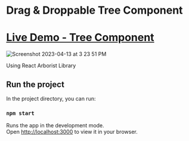 # Drag & Droppable Tree Component 

 # [Live Demo - Tree Component](https://main--startling-valkyrie-3d25d7.netlify.app/)     
![Screenshot 2023-04-13 at 3 23 51 PM](https://user-images.githubusercontent.com/2153396/231772417-75a7bc04-9501-4e8b-a1a5-8d41ffef98fa.png)

Using React Arborist Library



## Run the project

In the project directory, you can run:

### `npm start`

Runs the app in the development mode.\
Open [http://localhost:3000](http://localhost:3000) to view it in your browser.
 

